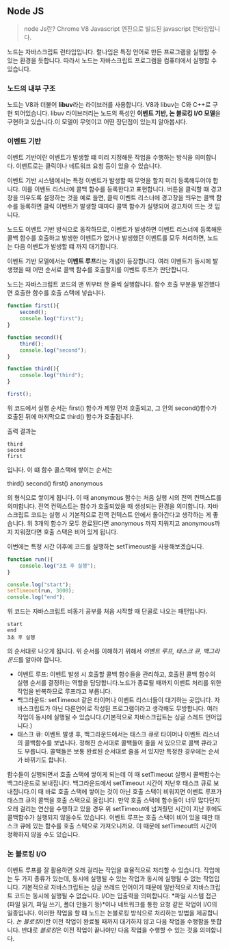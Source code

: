 ## Node JS

> node Js란? Chrome V8 Javascript 엔진으로 빌드된 javascript 런타임입니다.

노드는 자바스크립트 런타임입니다. 렅나임은 특정 언어로 만든 프로그램을 실행할 수 있는 환경을 듯합니다. 따라서 노드는 자바스크립트 프로그램을 컴퓨터에서 실행할 수 있습니다.


### 노드의 내부 구조


노드는 V8과 더불어 **libuv**라는 라이브러를 사용합니다. V8과 libuv는 C와 C++로 구현 되어있습니다. libuv 라이브러리는 노드의 특성인 **이벤트 기반, 논 블로킹 I/O 모델**을 구현하고 있습니다.이 모델이 무엇이고 어떤 장단점이 있는지 알아봅시다.

### 이벤트 기반
이벤트 기반이란 이벤트가 발생할 떄 미리 지정해둔 작업을 수행하는 방식을 의미합니다. 이벤트로는 클릭이나 네트워크 요청 등이 있을 수 있습니다.

이벤트 기반 시스템에서는 특정 이벤트가 발생할 때 무엇을 할지 미리 등록해두어야 합니다.
이를 이벤트 리스너에 콜백 함수를 등록한다고 표현합니다.
버튼을 클릭할 떄 경고창을 띄우도록 설정하는 것을 예로 들면, 클릭 이벤트 리스너에 경고창을 띄우는 콜백 함수를 등록하면 클릭 이벤트가 발생할 때마다 콜백 함수가 실행되어 경고차이 뜨는 것 입니다.

노드도 이벤트 기반 방식으로 동작하므로, 이벤트가 발생하면 이벤트 리스너에 등록해둔 콜백 함수를 호출하고 발생한 이벤트가 없거나 발생했던 이벤트를 모두 처리하면, 노드는 다음 이벤트가 발생할 떄 까지 대기합니다.

이벤트 기반 모델에서는 **이벤트 루프**라는 개념이 등장합니다. 여러 이벤트가 동시에 발생했을 때 어떤 순서로 콜백 함수를 호출할지를 이벤트 루프가 판단합니다.

노드는 자바스크립트 코드의 맨 위부터 한 줄씩 실행합니다. 함수 호출 부분을 발견했다면 호출한 함수를 호출 스택에 넣습니다.

```Javascript
function first(){
    second();
    console.log("first");
}

function second(){
    third();
    console.log("second");
}

function third(){
    console.log("third");
}

first();
```

위 코드에서 실행 순서는 first() 함수가 제일 먼저 호출되고, 그 안의 second()함수가 호출된 뒤에 마지막으로 third() 함수가 호출됩니다.

출력 결과는

```
third
second
first
```

입니다. 이 떄 함수 콜스택에 쌓이는 순서는

third()
second()
first()
anonymous

의 형식으로 쌓이게 됩니다. 이 때 anonymous 함수는 처음 실행 시의 전역 컨텍스트를 의미합니다.
전역 컨텍스트는 함수가 호출되었을 때 생성되는 환경을 의미합니다. 자바스크립트 코드는 실행 시 기본적으로 전역 컨텍스트 안에서 돌아간다고 생각하는 게 좋습니다. 위 3개의 함수가 모두 완료된다면 anonymous 까지 지워지고 anonymous까지 지워졌다면 호출 스택은 비어 있게 됩니다.

이번에는 특정 시간 이후에 코드를 실행하는 setTimeoust을 사용해보겠습니다.
```javascript
function run(){
    console.log("3초 후 실행");
}

console.log("start");
setTimeout(run, 3000);
console.log("end");
```

위 코드는 자바스크립트 비동기 공부를 처음 시작할 때 단골로 나오는 패턴입니다.
```
start
end
3초 후 실행
```

의 순서대로 나오게 됩니다. 위 순서를 이해하기 위해서 *이벤트 루프, 태스크 큐, 백그라운드*를 알아야 합니다.

+ 이벤트 루프: 이벤트 발생 시 호출할 콜백 함수들을 관리하고, 호출된 콜백 함수의 실행 순서를 결정하는 역할을 담당합니다.노드가 종료될 때까지 이벤트 처리를 위한 작업을 반복하므로 루프라고 부릅니다.
+ 백그라운드: setTimeout 같은 타이머나 이벤트 리스너들이 대기하는 곳입니다. 자바스크립트가 아닌 다른언어로 작성된 프로그램이라고 생각해도 무방합니다. 여러 작업이 동시에 실행될 수 있습니다.(기본적으로 자바스크립트는 싱글 스레드 언어입니다.)
+ 태스크 큐: 이벤트 발생 후, 백그라운드에서는 태스크 큐로 타이머나 이벤트 리스너의 콜백함수를 보냅니다. 정해진 순서대로 콜백들이 줄을 서 있으므로 콜백 큐라고도 부릅니다. 콜백들은 보통 완료된 순서대로 줄을 서 있지만 특정한 경우에는 순서가 바뀌기도 합니다.

함수들이 실행되면서 호출 스택에 쌓이게 되는데 이 때 setTimeout 실행시 콜백함수는 백그라운드로 보내집니다. 백그라운드에서 setTimeout 시간이 지난후 태스크 큐로 보내집니다.이 때 바로 호출 스택에 쌓이는 것이 아닌 호출 스택이 비워지면 이벤트 루프가 태스크 큐의 콜백을 호출 스택으로 올립니다.
만약 호출 스택에 함수들이 너무 많다던지 오래 걸리는 연산을 수행하고 있을 경우 위 setTimeout에 넘겨줬던 시간이 지난 후에도 콜백함수가 실행되지 않을수도 있습니다. 이벤트 루프는 호출 스택이 비어 있을 때만 태스크 큐에 있는 함수를 호출 스택으로 가져오니까요. 이 때문에 setTimeout의 시간이 정확하지 않을 수도 있습니다.


### 논 블로킹 I/O
이벤트 루프를 잘 활용하면 오래 걸리는 작업을 효율적으로 처리할 수 있습니다. 작업에는 두 가지 종류가 있는데, 동시에
실행될 수 있는 작업과 동시에 실행될 수 없는 작업입니다. 기본적으로 자바스크립트는 싱글 쓰레드 언어이기 때문에 일반적으로 자바스크립트 코드는 동시에 실행될 수 없습니다. I/O는 입출력을 의미합니다. *파일 시스템 접근(파일 읽기, 파일 쓰기, 폴더 만들기 등)*이나 네트워크를 통한 요청 같은 작업이 I/O의 일종입니다. 이러한 작업을 할  떄 노드는 논블로킹 방식으로 처리하는 방법을 제공합니다. *논 블로킹*이란 이전 작업이 완료될 때까지 대기하지 않고 다음 작업을 수행함을 뜻합니다. 반대로 *블로킹*은 이전 작업이 끝나야만 다음 작업을 수행할 수 있는 것을 의미합니다.

